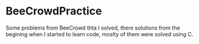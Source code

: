 # BeeCrowdPractice

Some problems from BeeCrowd thta I solved, there solutions from the begining when I started to learn code, moslty of them were solved using C. 
